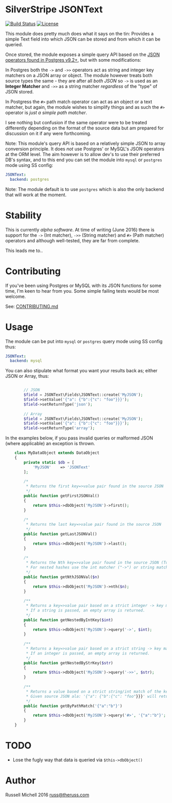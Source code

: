 # SilverStripe JSONText

[![Build Status](https://api.travis-ci.org/phptek/silverstripe-jsontext.svg?branch=master)](https://travis-ci.org/phptek/silverstripe-jsontext)
[![License](https://poser.pugx.org/phptek/jsontext/license.svg)](https://github.com/phptek/silverstripe-jsontext/blob/master/LICENSE.md)

This module does pretty much does what it says on the tin: Provides a simple Text field into 
which JSON can be stored and from which it can be queried.

Once stored, the module exposes a simple query API based on the [JSON operators found in Postgres v9.2+](https://www.postgresql.org/docs/9.5/static/functions-json.html),
but with some modifications:

In Postgres both the `->` and `->>` operators act as string and integer key matchers on a JSON array or object. The module
however treats both source types the same - they are after all *both JSON* so `->` is used as an **Integer Matcher** and `->>` as a string matcher
*regardless* of the "type" of JSON stored.

In Postgress the `#>` path match operator can act as an object or a text matcher, but again, the module wishes to simplify things and as such
the `#>` operator is *just a simple path matcher*.

I see nothing but confusion if the same operator were to be treated differently
depending on the format of the source data but am prepared for discussion on it if any were forthcoming.

Note: This module's query API is based on a relatively simple JSON to array conversion principle. 
It does *not* use Postgres' or MySQL's JSON operators at the ORM level. The aim however 
is to allow dev's to use their preferred DB's syntax, and to this end you can set
the module into `mysql` or `postgres` mode using SS config:

```yml
JSONText:
  backend: postgres
```


Note: The module default is to use `postgres` which is also the only backend that will work at the moment.

# Stability

This is currently *alpha software*. At time of writing (June 2016) there is
support for the `->` (Int matcher), `->>` (String matcher) and `#>` (Path matcher) operators and although well-tested, 
they are far from complete.

This leads me to..

# Contributing

If you've been using Postgres or MySQL with its JSON functions for some time,
I'm keen to hear from you. Some simple failing tests would be most welcome.

See: [CONTRIBUTING.md](CONTRIBUTING.md)

# Usage

The module can be put into `mysql` or `postgres` query mode using SS config thus:

```yml
JSONText:
  backend: mysql
```

You can also stipulate what format you want your results back as; either JSON or Array, thus:

```php

        // JSON
        $field = JSONText\Fields\JSONText::create('MyJSON');
        $field->setValue('{"a": {"b":{"c": "foo"}}}');
        $field->setReturnType('json');
        
        // Array
        $field = JSONText\Fields\JSONText::create('MyJSON');
        $field->setValue('{"a": {"b":{"c": "foo"}}}');
        $field->setReturnType('array');

```

In the examples below, if you pass invalid queries or malformed JSON (where applicable) an exception is thrown.

```php
    class MyDataObject extends DataObject
    {
        private static $db = [
            'MyJSON'    => 'JSONText'
        ];
        
        /*
         * Returns the first key=>value pair found in the source JSON
         */
        public function getFirstJSONVal()
        {
            return $this->dbObject('MyJSON')->first();
        }
        
        /*
         * Returns the last key=>value pair found in the source JSON
         */
        public function getLastJSONVal()
        {
            return $this->dbObject('MyJSON')->last();
        }
        
        /*
         * Returns the Nth key=>value pair found in the source JSON (Top-level only)
         * For nested hashes use the int matcher ("->") or string matcher ("->>").
         */
        public function getNthJSONVal($n)
        {
            return $this->dbObject('MyJSON')->nth($n);
        }
        
        /**
         * Returns a key=>value pair based on a strict integer -> key match.
         * If a string is passed, an empty array is returned.
         */
        public function getNestedByIntKey($int)
        {
            return $this->dbObject('MyJSON')->query('->', $int);
        }
        
        /**
         * Returns a key=>value pair based on a strict string -> key match.
         * If an integer is passed, an empty array is returned.
         */
        public function getNestedByStrKey($str)
        {
            return $this->dbObject('MyJSON')->query('->>', $str);
        }
        
        /**
         * Returns a value based on a strict string/int match of the key-as-array
         * Given source JSON ala: '{"a": {"b":{"c": "foo"}}}' will return '{"c": "foo"}'
         */
        public function getByPathMatch('{"a":"b"}')
        {
            return $this->dbObject('MyJSON')->query('#>', '{"a":"b"}'; 
        }
    }
```
    
# TODO

* Lose the fugly way that data is queried via `$this->dbObject()`

# Author

Russell Michell 2016 <russ@theruss.com>
